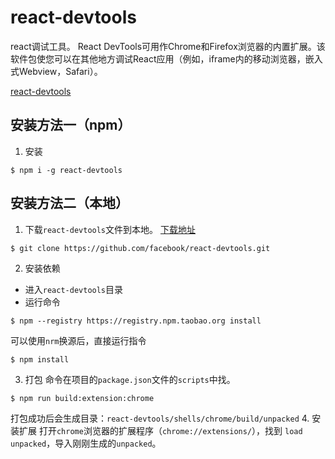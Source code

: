 # react-devtools

react调试工具。
React DevTools可用作Chrome和Firefox浏览器的内置扩展。该软件包使您可以在其他地方调试React应用（例如，iframe内的移动浏览器，嵌入式Webview，Safari）。

[react-devtools](https://www.npmjs.com/package/react-devtools)

## 安装方法一（npm）

1. 安装
```
$ npm i -g react-devtools
```

## 安装方法二（本地）

1. 下载`react-devtools`文件到本地。
[下载地址](https://github.com/facebook/react-devtools) 
```
$ git clone https://github.com/facebook/react-devtools.git
```
2. 安装依赖
* 进入`react-devtools`目录
* 运行命令
```
$ npm --registry https://registry.npm.taobao.org install
```
可以使用`nrm`换源后，直接运行指令
```
$ npm install
```
3. 打包
命令在项目的`package.json`文件的`scripts`中找。
```
$ npm run build:extension:chrome
```
打包成功后会生成目录：`react-devtools/shells/chrome/build/unpacked`
4. 安装扩展
打开`chrome`浏览器的扩展程序（`chrome://extensions/`），找到 `load unpacked`，导入刚刚生成的`unpacked`。